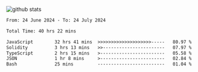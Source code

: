
![github stats](https://github-readme-stats.vercel.app/api?username=realmahd1&show_icons=true&theme=codeSTACKr&hide_rank=true&count_private=true)

<!--START_SECTION:waka-->

```txt
From: 24 June 2024 - To: 24 July 2024

Total Time: 40 hrs 22 mins

JavaScript        32 hrs 41 mins  >>>>>>>>>>>>>>>>>>>>-----   80.97 %
Solidity          3 hrs 13 mins   >>-----------------------   07.97 %
TypeScript        2 hrs 15 mins   >------------------------   05.58 %
JSON              1 hr 8 mins     >------------------------   02.84 %
Bash              25 mins         -------------------------   01.04 %
```

<!--END_SECTION:waka-->
